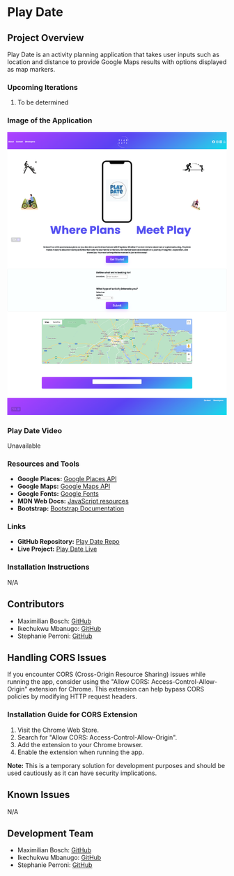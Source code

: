 # Play Date

## Project Overview
Play Date is an activity planning application that takes user inputs such as location and distance to provide Google Maps results with options displayed as map markers.

### Upcoming Iterations
1. To be determined

### Image of the Application
![Play Date App](assets/images/playdate.png)

### Play Date Video
Unavailable

### Resources and Tools
- **Google Places:** [Google Places API](https://mapsplatform.google.com/maps-products/#places-section)
- **Google Maps:** [Google Maps API](https://mapsplatform.google.com/maps-products/#maps-section)
- **Google Fonts:** [Google Fonts](https://fonts.google.com/)
- **MDN Web Docs:** [JavaScript resources](https://developer.mozilla.org/en-US/search?q=JavaScript)
- **Bootstrap:** [Bootstrap Documentation](https://getbootstrap.com/docs/5.1/getting-started/introduction/)

### Links
- **GitHub Repository:** [Play Date Repo](https://github.com/Maximilian93B/Play-Date)
- **Live Project:** [Play Date Live](https://maximilian93b.github.io/Play-Date/)

### Installation Instructions
N/A

## Contributors
- Maximilian Bosch: [GitHub](https://github.com/Maximilian93B/Play-Date)
- Ikechukwu Mbanugo: [GitHub](https://github.com/imbanu1)
- Stephanie Perroni: [GitHub](https://github.com/fswDevSteph/Play-Date)

## Handling CORS Issues
If you encounter CORS (Cross-Origin Resource Sharing) issues while running the app, consider using the "Allow CORS: Access-Control-Allow-Origin" extension for Chrome. This extension can help bypass CORS policies by modifying HTTP request headers. 

### Installation Guide for CORS Extension
1. Visit the Chrome Web Store.
2. Search for "Allow CORS: Access-Control-Allow-Origin".
3. Add the extension to your Chrome browser.
4. Enable the extension when running the app.

**Note:** This is a temporary solution for development purposes and should be used cautiously as it can have security implications.

## Known Issues
N/A

## Development Team
- Maximilian Bosch: [GitHub](https://github.com/Maximilian93B/Play-Date)
- Ikechukwu Mbanugo: [GitHub](https://github.com/imbanu1)
- Stephanie Perroni: [GitHub](https://github.com/fswDevSteph/Play-Date)
